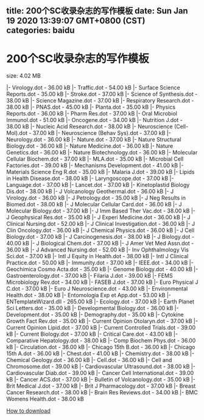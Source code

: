 
title: 200个SC收录杂志的写作模板
date: Sun Jan 19 2020 13:39:07 GMT+0800 (CST)    
categories: baidu
---

# 200个SC收录杂志的写作模板
size: 4.02 MB
 
 
|- Virology.dot - 36.00 kB
|- Traffic.dot - 54.00 kB
|- Surface Science Reports.dot - 35.00 kB
|- Stroke.dot - 37.00 kB
|- Science of Synthesis.dot - 38.00 kB
|- Science Magazine.dot - 37.00 kB
|- Respiratory Research.dot - 38.00 kB
|- PNAS.dot - 45.00 kB
|- Planta.dot - 35.00 kB
|- Physics Reports.dot - 36.00 kB
|- Pharm Res.dot - 37.00 kB
|- Oral Microbiol Immunol.dot - 51.00 kB
|- Oncogene.dot - 34.00 kB
|- Nutrition J.dot - 38.00 kB
|- Nucleic Acid Research.dot - 38.00 kB
|- Neuroscience (Cell-Mol).dot - 37.00 kB
|- Neuroscience (Behav Sys).dot - 37.00 kB
|- Neurology.dot - 36.00 kB
|- Nature.dot - 37.00 kB
|- Nature Structural Biology.dot - 36.00 kB
|- Nature Medicine.dot - 36.00 kB
|- Nature Genetics.dot - 36.00 kB
|- Nature Biotechnology.dot - 36.00 kB
|- Molecular Cellular Biochem.dot - 37.00 kB
|- MLA.dot - 35.00 kB
|- Microbial Cell Factories.dot - 39.00 kB
|- Mechanisms Development.dot - 41.00 kB
|- Materials Science Eng R.dot - 35.00 kB
|- Malaria J.dot - 39.00 kB
|- Lipids in Health Disease.dot - 38.00 kB
|- Laryngoscope.dot - 37.00 kB
|- Language.dot - 37.00 kB
|- Lancet.dot - 37.00 kB
|- Kinetoplastid Biology Dis.dot - 38.00 kB
|- J Volcanology Geothermal.dot - 36.00 kB
|- J Virology.dot - 36.00 kB
|- J Petrology.dot - 35.00 kB
|- J Neg Results in Biomed.dot - 38.00 kB
|- J Molecular Cellular Card.dot - 36.00 kB
|- J Molecular Biology.dot - 37.00 kB
|- J Imm Based Ther Vac.dot - 38.00 kB
|- J Geophysical Res.dot - 35.00 kB
|- J Experi Medicine.dot - 36.00 kB
|- J Clinical Nursing.dot - 52.00 kB
|- J Clinical Investigation.dot - 36.00 kB
|- J Clin Oncology.dot - 36.00 kB
|- J Chemical Physics.dot - 36.00 kB
|- J Cell Biology.dot - 37.00 kB
|- J Carcinogenesis.dot - 38.00 kB
|- J Biology.dot - 40.00 kB
|- J Biological Chem.dot - 37.00 kB
|- J Amer Vet Med Assn.dot - 36.00 kB
|- J Advanced Nursing.dot - 52.00 kB
|- Inv Ophthalmology Vis Sci.dot - 37.00 kB
|- Intl J Equity in Health.dot - 38.00 kB
|- Intl J Clinical Practice.dot - 50.00 kB
|- Immunity.dot - 37.00 kB
|- IEEE.dot - 34.00 kB
|- Geochimica Cosmo Acta.dot - 35.00 kB
|- Genome Biology.dot - 40.00 kB
|- Gastroenterology.dot - 37.00 kB
|- Filaria J.dot - 39.00 kB
|- FEMS Microbiology Rev.dot - 34.00 kB
|- FASEB J.dot - 37.00 kB
|- Euro Physical J C.dot - 37.00 kB
|- Euro J Neuroscience.dot - 43.00 kB
|- Environmental Health.dot - 38.00 kB
|- Entomologia Exp et App.dot - 53.00 kB
|- ENTemplateWizard.dll - 265.00 kB
|- Ecology.dot - 37.00 kB
|- Earth Planet Sci Letters.dot - 35.00 kB
|- Developmental Biology.dot - 36.00 kB
|- Development.dot - 35.00 kB
|- Demography.dot - 35.00 kB
|- Cytokine Growth Fact Rev.dot - 35.00 kB
|- Current Opinion Otolaryn.dot - 37.00 kB
|- Current Opinion Lipid.dot - 37.00 kB
|- Current Controlled Trials.dot - 39.00 kB
|- Current Biology.dot - 37.00 kB
|- Critical Care.dot - 43.00 kB
|- Comparative Hepatology.dot - 38.00 kB
|- Comp Biochem Phys.dot - 36.00 kB
|- Circulation.dot - 36.00 kB
|- Chicago 15th B.dot - 36.00 kB
|- Chicago 15th A.dot - 36.00 kB
|- Chest.dot - 41.00 kB
|- Chemistry.dot - 38.00 kB
|- Chemical Geology.dot - 36.00 kB
|- Cell.dot - 36.00 kB
|- Cell and Chromosome.dot - 39.00 kB
|- Cardiovascular Ultrasound.dot - 38.00 kB
|- Cardiovascular Diab.dot - 39.00 kB
|- Cancer Cell International.dot - 39.00 kB
|- Cancer ACS.dot - 37.00 kB
|- Bulletin of Volcanology.dot - 35.00 kB
|- Brit Medical J.dot - 37.00 kB
|- Brit J Pharmacology.dot - 37.00 kB
|- Breast Cancer Research.dot - 38.00 kB
|- Brain Res Reviews.dot - 34.00 kB
|- BMC Womens Health.dot - 38.00 kB

[How to download](https://bpcam.bemobtrk.com/go/2ceec3aa-1ca2-46d6-b9ff-aaa5c184517c?jno=3672)